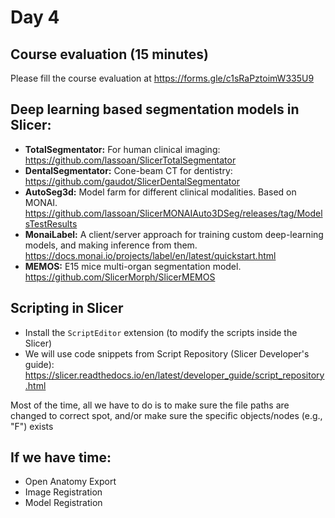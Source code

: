 # Day 4

## Course evaluation (15 minutes)

Please fill the course evaluation at https://forms.gle/c1sRaPztoimW335U9

## Deep learning based segmentation models in Slicer:

* **TotalSegmentator:** For human clinical imaging: https://github.com/lassoan/SlicerTotalSegmentator
* **DentalSegmentator:** Cone-beam CT for dentistry: https://github.com/gaudot/SlicerDentalSegmentator
* **AutoSeg3d:** Model farm for different clinical modalities. Based on MONAI. https://github.com/lassoan/SlicerMONAIAuto3DSeg/releases/tag/ModelsTestResults
* **MonaiLabel:** A client/server approach for training custom deep-learning models, and making inference from them. https://docs.monai.io/projects/label/en/latest/quickstart.html
* **MEMOS:** E15 mice multi-organ segmentation model. https://github.com/SlicerMorph/SlicerMEMOS

## Scripting in Slicer
* Install the `ScriptEditor` extension (to modify the scripts inside the Slicer)
* We will use code snippets from Script Repository (Slicer Developer's guide): https://slicer.readthedocs.io/en/latest/developer_guide/script_repository.html

Most of the time, all we have to do is to make sure the file paths are changed to correct spot, and/or make sure the specific objects/nodes (e.g., "F") exists

## If we have time:

* Open Anatomy Export
* Image Registration 
* Model Registration


